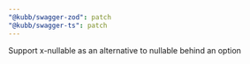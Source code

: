 ```yaml
---
"@kubb/swagger-zod": patch
"@kubb/swagger-ts": patch
---
```


Support x-nullable as an alternative to nullable behind an option
